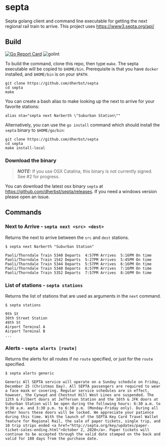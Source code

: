 # septa
Septa golang client and command line executable for getting the next regional rail train to arrive.  This project uses https://www3.septa.org/api/

## Build

[![Go Report Card](https://goreportcard.com/badge/github.com/dherbst/septa?style=flat-square)](https://goreportcard.com/report/github.com/dherbst/septa)
![golint](https://github.com/dherbst/septa/workflows/golint/badge.svg)

To build the command, clone this repo, then type `make`.  The septa executable will be copied to `$HOME/bin`.   Prerequisite is that you have `docker` installed, and `$HOME/bin` is on your `$PATH`.

    git clone https://github.com/dherbst/septa
    cd septa
    make

You can create a bash alias to make looking up the next to arrive for your favorite stations:

    alias nta="septa next Narberth \"Suburban Station\""

Alternatively, you can use the `go install` command which should install the `septa` binary to `$HOME/go/bin`:

    git clone https://github.com/dherbst/septa
    cd septa
    make install-local

### Download the binary
> **_NOTE:_** If you use OSX Catalina, this binary is not currently signed.  See #2 for progress.

You can download the latest osx binary `septa` at https://github.com/dherbst/septa/releases.  If you need a windows version please open an issue.

## Commands

### Next to Arrive - `septa next <src> <dest>`
Returns the next to arrive between the `src` and `dest` stations.

    $ septa next Narberth "Suburban Station"

    Paoli/Thorndale Train 5340 Departs  4:57PM Arrives  5:16PM On time
    Paoli/Thorndale Train 1542 Departs  5:27PM Arrives  5:45PM On time
    Paoli/Thorndale Train 5344 Departs  5:57PM Arrives  6:16PM On time
    Paoli/Thorndale Train 5348 Departs  6:57PM Arrives  7:16PM On time
    Paoli/Thorndale Train 5352 Departs  7:57PM Arrives  8:16PM On time


### List of stations - `septa stations`
Returns the list of stations that are used as arguments in the `next` command.

    $ septa stations

    9th St
    30th Street Station
    49th St
    Airport Terminal A
    Airport Terminal B
    ...


### Alerts - `septa alerts [route]`
Returns the alerts for all routes if no `route` specified, or just for the `route` specified.

    $ septa alerts generic

    Generic All SEPTA service will operate on a Sunday schedule on Friday, December 25 (Christmas Day). All SEPTA passengers are required to wear a face mask or covering. Regular service schedules are in effect, however, the Cynwyd and Chestnut Hill West Lines are suspended. The 12th & Filbert doors at Jefferson Station and the 16th & JFK doors at Suburban Station will be open during the following hours: 6:30 a.m. to 9:30 a.m. and 3:30 p.m. to 6:30 p.m. (Monday-Friday only). During all other hours these doors will be locked. We appreciate your patience during this time. With the launch of the SEPTA Key Card Travel Wallet feature for Regional Rail, the sale of paper tickets, single trip, and 10 trip strips ended <a href="http://septa.org/key/updates/paper-ticket-sales-ending.html">October 2, 2020</a>. Paper tickets will continue to be accepted through the valid date stamped on the back and valid for 180 days from the purchase date.
